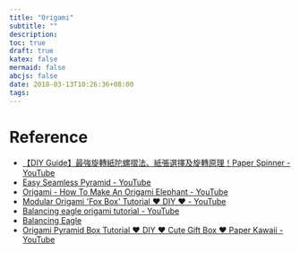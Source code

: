 ```yaml
---
title: "Origami"
subtitle: ""
description:
toc: true
draft: true
katex: false
mermaid: false
abcjs: false
date: 2018-03-13T10:26:36+08:00
tags:
---
```


# Reference
- [【DIY Guide】最強旋轉紙陀螺摺法、紙張選擇及旋轉原理！Paper Spinner - YouTube][@1]
- [Easy Seamless Pyramid - YouTube][@2]
- [Origami - How To Make An Origami Elephant - YouTube][@3]
- [Modular Origami 'Fox Box' Tutorial ♥︎ DIY ♥︎ - YouTube](https://www.youtube.com/watch?v=_bShvpV_O1o)
- [Balancing eagle origami tutorial - YouTube](https://www.youtube.com/watch?v=OY82HEofCcM)
- [Balancing Eagle](http://origamiks.com/showorigami/289-origamiblog/3764-balancing-eagle)
- [Origami Pyramid Box Tutorial ♥︎ DIY ♥︎ Cute Gift Box ♥︎ Paper Kawaii - YouTube](https://www.youtube.com/watch?v=yA-noRwxHnE)


<!-- reference links -->

[@1]: https://www.youtube.com/watch?v=SJ9o5Cd1w9w
[@2]: https://www.youtube.com/watch?v=rQScuSNkvr8
[@3]: https://www.youtube.com/watch?v=F6822yu8CRg
